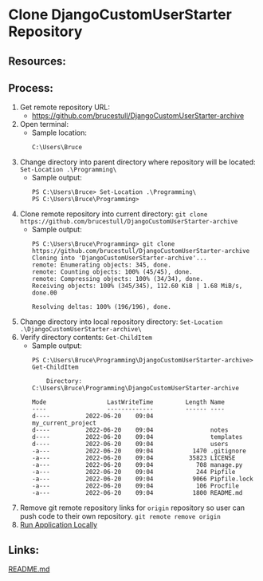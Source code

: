 # Clone DjangoCustomUserStarter Repository

## Resources:

## Process:
1. Get remote repository URL:
    * https://github.com/brucestull/DjangoCustomUserStarter-archive
1. Open terminal:
    * Sample location:
        ```
        C:\Users\Bruce
        ```
1. Change directory into parent directory where repository will be located:
`Set-Location .\Programming\`
    * Sample output:
        ```
        PS C:\Users\Bruce> Set-Location .\Programming\
        PS C:\Users\Bruce\Programming>
        ```
1. Clone remote repository into current directory:
`git clone https://github.com/brucestull/DjangoCustomUserStarter-archive`
    * Sample output:
        ```
        PS C:\Users\Bruce\Programming> git clone https://github.com/brucestull/DjangoCustomUserStarter-archive
        Cloning into 'DjangoCustomUserStarter-archive'...
        remote: Enumerating objects: 345, done.
        remote: Counting objects: 100% (45/45), done.
        remote: Compressing objects: 100% (34/34), done.
        Receiving objects: 100% (345/345), 112.60 KiB | 1.68 MiB/s, done.00

        Resolving deltas: 100% (196/196), done.
        ```
1. Change directory into local repository directory:
`Set-Location .\DjangoCustomUserStarter-archive\`
1. Verify directory contents:
`Get-ChildItem`
    * Sample output:
        ```
        PS C:\Users\Bruce\Programming\DjangoCustomUserStarter-archive> Get-ChildItem

            Directory: C:\Users\Bruce\Programming\DjangoCustomUserStarter-archive

        Mode                 LastWriteTime         Length Name
        ----                 -------------         ------ ----
        d----          2022-06-20    09:04                my_current_project
        d----          2022-06-20    09:04                notes
        d----          2022-06-20    09:04                templates
        d----          2022-06-20    09:04                users
        -a---          2022-06-20    09:04           1470 .gitignore
        -a---          2022-06-20    09:04          35823 LICENSE
        -a---          2022-06-20    09:04            708 manage.py
        -a---          2022-06-20    09:04            244 Pipfile
        -a---          2022-06-20    09:04           9066 Pipfile.lock
        -a---          2022-06-20    09:04            106 Procfile
        -a---          2022-06-20    09:04           1800 README.md
        ```
1. Remove git remote repository links for `origin` repository so user can push code to their own repository.
`git remote remove origin`
1. [Run Application Locally](run_application_locally.md)


## Links:
[README.md](..\README.md)